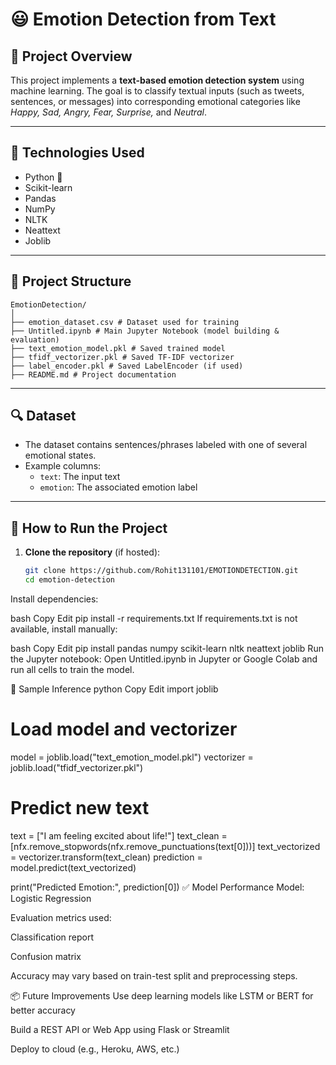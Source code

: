 # 😃 Emotion Detection from Text

## 📌 Project Overview

This project implements a **text-based emotion detection system** using machine learning. The goal is to classify textual inputs (such as tweets, sentences, or messages) into corresponding emotional categories like *Happy, Sad, Angry, Fear, Surprise,* and *Neutral*.

---

## 🧠 Technologies Used

- Python 🐍
- Scikit-learn
- Pandas
- NumPy
- NLTK
- Neattext
- Joblib

---

## 📂 Project Structure
```
EmotionDetection/
│
├── emotion_dataset.csv # Dataset used for training
├── Untitled.ipynb # Main Jupyter Notebook (model building & evaluation)
├── text_emotion_model.pkl # Saved trained model
├── tfidf_vectorizer.pkl # Saved TF-IDF vectorizer
├── label_encoder.pkl # Saved LabelEncoder (if used)
├── README.md # Project documentation

```

---

## 🔍 Dataset

- The dataset contains sentences/phrases labeled with one of several emotional states.
- Example columns:
  - `text`: The input text
  - `emotion`: The associated emotion label

---

## 🚀 How to Run the Project

1. **Clone the repository** (if hosted):
   ```bash
   git clone https://github.com/Rohit131101/EMOTIONDETECTION.git
   cd emotion-detection
Install dependencies:

bash
Copy
Edit
pip install -r requirements.txt
If requirements.txt is not available, install manually:

bash
Copy
Edit
pip install pandas numpy scikit-learn nltk neattext joblib
Run the Jupyter notebook:
Open Untitled.ipynb in Jupyter or Google Colab and run all cells to train the model.

🧪 Sample Inference
python
Copy
Edit
import joblib

# Load model and vectorizer
model = joblib.load("text_emotion_model.pkl")
vectorizer = joblib.load("tfidf_vectorizer.pkl")

# Predict new text
text = ["I am feeling excited about life!"]
text_clean = [nfx.remove_stopwords(nfx.remove_punctuations(text[0]))]
text_vectorized = vectorizer.transform(text_clean)
prediction = model.predict(text_vectorized)

print("Predicted Emotion:", prediction[0])
✅ Model Performance
Model: Logistic Regression

Evaluation metrics used:

Classification report

Confusion matrix

Accuracy may vary based on train-test split and preprocessing steps.

📦 Future Improvements
Use deep learning models like LSTM or BERT for better accuracy

Build a REST API or Web App using Flask or Streamlit

Deploy to cloud (e.g., Heroku, AWS, etc.)

